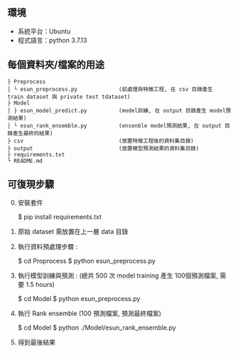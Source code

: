 ## 環境
* 系統平台：Ubuntu
* 程式語言：python 3.7.13

## 每個資料夾/檔案的用途
```
├ Preprocess
│ └ esun_preprocess.py             (前處理與特徵工程, 在 csv 目錄產生 train dataset 與 private test tdataset)
├ Model
│ ├ esun_model_predict.py          (model訓練, 在 output 目錄產生 model預測結果)
│ └ esun_rank_ensemble.py          (ensenble model預測結果, 在 output 目錄產生最終的結果)
├ csv                              (放置特徵工程後的資料集目錄)
├ output                           (放置模型預測結果的資料集目錄)
├ requirements.txt
└ README.md
```

## 可復現步驟

0. 安裝套件

   $ pip install requirements.txt

1. 原始 dataset 需放置在上一層 data 目錄

2. 執行資料預處理步驟 :

   $ cd Proprocess
   $ python esun_preprocess.py

3. 執行模型訓練與預測 : (總共 500 次 model training 產生 100個預測檔案, 需要 1.5 hours)

   $ cd Model
   $ python esun_preprocess.py

4. 執行  Rank ensemble (100 預測檔案, 預測最終檔案)

   $ cd Model
   $ python ./Model/esun_rank_ensemble.py

5. 得到最後結果 

